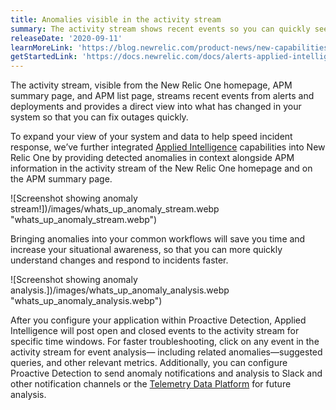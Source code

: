 ```yaml
---
title: Anomalies visible in the activity stream
summary: The activity stream shows recent events so you can quickly see what's happening in your system.
releaseDate: '2020-09-11'
learnMoreLink: 'https://blog.newrelic.com/product-news/new-capabilities-proactive-detection/'
getStartedLink: 'https://docs.newrelic.com/docs/alerts-applied-intelligence/applied-intelligence/proactive-detection/proactive-detection-applied-intelligence#set-up'
---
```


The activity stream, visible from the New Relic One homepage, APM summary page, and APM list page, streams recent events from alerts and deployments and provides a direct view into what has changed in your system so that you can fix outages quickly.

To expand your view of your system and data to help speed incident response, we’ve further integrated [Applied Intelligence](https://newrelic.com/platform/applied-intelligence) capabilities into New Relic One by providing detected anomalies in context alongside APM information in the activity stream of the New Relic One homepage and on the APM summary page.

![Screenshot showing anomaly stream!])/images/whats_up_anomaly_stream.webp "whats_up_anomaly_stream.webp")

Bringing anomalies into your common workflows will save you time and increase your situational awareness, so that you can more quickly understand changes and respond to incidents faster.

![Screenshot showing anomaly analysis.])/images/whats_up_anomaly_analysis.webp "whats_up_anomaly_analysis.webp")

After you configure your application within Proactive Detection, Applied Intelligence will post open and closed events to the activity stream for specific time windows. For faster troubleshooting, click on any event in the activity stream for event analysis— including related anomalies—suggested queries, and other relevant metrics. Additionally, you can configure Proactive Detection to send anomaly notifications and analysis to Slack and other notification channels or the [Telemetry Data Platform](https://newrelic.com/platform/telemetry-data-platform) for future analysis.
